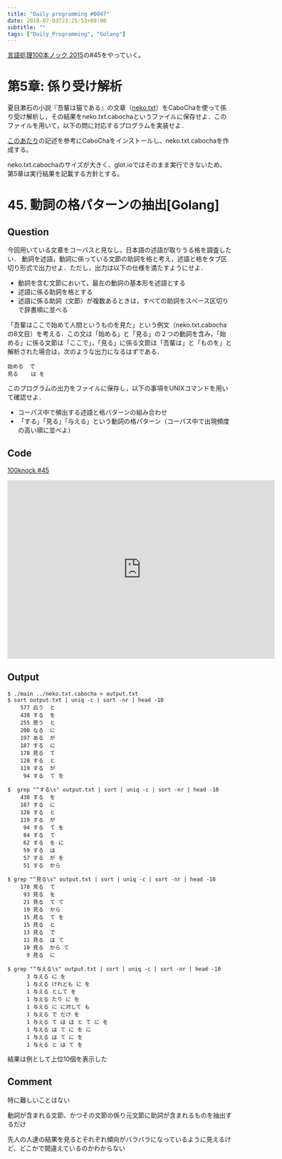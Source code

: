 ```yaml
---
title: "Daily programming #0047"
date: 2018-07-03T23:25:53+09:00
subtitle: ""
tags: ["Daily_Programming", "Golang"]
---
```


[言語処理100本ノック 2015][100knock]の#45をやっていく。

# 第5章: 係り受け解析

夏目漱石の小説『吾輩は猫である』の文章（[neko.txt][inputfile]）をCaboChaを使って係り受け解析し，その結果をneko.txt.cabochaというファイルに保存せよ．このファイルを用いて，以下の問に対応するプログラムを実装せよ．

[このあたり][CaboCha]の記述を参考にCaboChaをインストールし、neko.txt.cabochaを作成する。

neko.txt.cabochaのサイズが大きく、glot.ioではそのまま実行できないため、第5章は実行結果を記載する方針とする。

# 45. 動詞の格パターンの抽出[Golang]

## Question

今回用いている文章をコーパスと見なし，日本語の述語が取りうる格を調査したい． 動詞を述語，動詞に係っている文節の助詞を格と考え，述語と格をタブ区切り形式で出力せよ．ただし，出力は以下の仕様を満たすようにせよ．

 - 動詞を含む文節において，最左の動詞の基本形を述語とする
 - 述語に係る助詞を格とする
 - 述語に係る助詞（文節）が複数あるときは，すべての助詞をスペース区切りで辞書順に並べる

「吾輩はここで始めて人間というものを見た」という例文（neko.txt.cabochaの8文目）を考える．この文は「始める」と「見る」の２つの動詞を含み，「始める」に係る文節は「ここで」，「見る」に係る文節は「吾輩は」と「ものを」と解析された場合は，次のような出力になるはずである．

```
始める  で
見る    は を
```

このプログラムの出力をファイルに保存し，以下の事項をUNIXコマンドを用いて確認せよ．

 - コーパス中で頻出する述語と格パターンの組み合わせ
 - 「する」「見る」「与える」という動詞の格パターン（コーパス中で出現頻度の高い順に並べよ）

## Code

[100knock #45][snipet]

<iframe src='https://glot.io/snippets/f2kaha2941/embed' frameborder='0' scrolling='no' sandbox='allow-forms allow-pointer-lock allow-popups allow-same-origin allow-scripts' width='600' height='400'></iframe>

## Output

```:shell
$ ./main ../neko.txt.cabocha > output.txt
$ sort output.txt | uniq -c | sort -nr | head -10
    577 云う  と
    438 する  を
    255 思う  と
    200 なる  に
    197 ある  が
    187 する  に
    178 見る  て
    128 する  と
    119 する  が
     94 する  て を

$  grep "^する\s" output.txt | sort | uniq -c | sort -nr | head -10
    438 する  を
    187 する  に
    128 する  と
    119 する  が
     94 する  て を
     84 する  て
     62 する  を に
     59 する  は
     57 する  が を
     51 する  から

$ grep "^見る\s" output.txt | sort | uniq -c | sort -nr | head -10
    178 見る  て
     93 見る  を
     21 見る  て て
     19 見る  から
     15 見る  て を
     15 見る  と
     13 見る  で
     11 見る  は て
     10 見る  から て
      9 見る  に

$ grep "^与える\s" output.txt | sort | uniq -c | sort -nr | head -10
      3 与える に を
      1 与える けれども に を
      1 与える として を
      1 与える たり に を
      1 与える に に対して も
      1 与える で だけ を
      1 与える て は は と て に を
      1 与える は て に を に
      1 与える は て に を
      1 与える と は て を
```

結果は例として上位10個を表示した

## Comment

特に難しいことはない

動詞が含まれる文節、かつその文節の係り元文節に助詞が含まれるものを抽出するだけ

先人の人達の結果を見るとそれぞれ傾向がバラバラになっているように見えるけど、どこかで間違えているのかわからない

[100knock]:http://www.cl.ecei.tohoku.ac.jp/nlp100/#ch5
[inputfile]:http://www.cl.ecei.tohoku.ac.jp/nlp100/data/neko.txt
[snipet]:https://glot.io/snippets/f2kaha2941
[CaboCha]:https://www.trifields.jp/install-cabocha-in-ubuntu-1038

